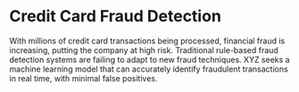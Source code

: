 # Credit Card Fraud Detection

<p> With millions of credit card transactions being processed, financial fraud is increasing, putting the company at high risk. Traditional rule-based fraud detection systems are failing to adapt to new fraud techniques. XYZ seeks a machine learning model that can accurately identify fraudulent transactions in real time, with minimal false positives.<p/>
